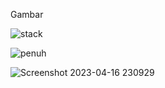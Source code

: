 Gambar


![stack](https://user-images.githubusercontent.com/114798157/232325666-6de5e726-0df4-4c1b-9141-3f4e0d8116b7.png)


![penuh](https://user-images.githubusercontent.com/114798157/232325673-7d76759c-6a70-488f-80ce-5e9aa3fc18d7.png)


![Screenshot 2023-04-16 230929](https://user-images.githubusercontent.com/114798157/232325712-c33a8145-412c-4237-889b-98d4ca31f22b.png)
